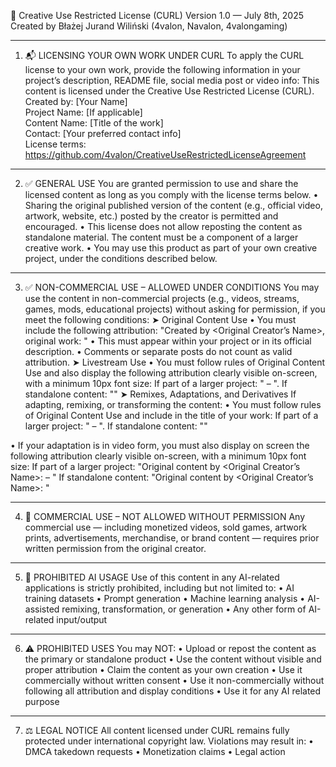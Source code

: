 🎨 Creative Use Restricted License (CURL)
Version 1.0 — July 8th, 2025
Created by Błażej Jurand Wiliński (4valon, Navalon, 4valongaming)
________________________________________

1. 📬 LICENSING YOUR OWN WORK UNDER CURL
To apply the CURL license to your own work, provide the following information in your project’s description, README file, social media post or video info:
This content is licensed under the Creative Use Restricted License (CURL).  
Created by: [Your Name]  
Project Name: [If applicable]  
Content Name: [Title of the work]  
Contact: [Your preferred contact info]  
License terms: https://github.com/4valon/CreativeUseRestrictedLicenseAgreement
________________________________________
2. ✅ GENERAL USE
You are granted permission to use and share the licensed content as long as you comply with the license terms below.
•	Sharing the original published version of the content (e.g., official video, artwork, website, etc.) posted by the creator is permitted and encouraged.
•	This license does not allow reposting the content as standalone material. The content must be a component of a larger creative work.
•	You may use this product as part of your own creative project, under the conditions described below.
________________________________________
3. ✅ NON-COMMERCIAL USE – ALLOWED UNDER CONDITIONS
You may use the content in non-commercial projects (e.g., videos, streams, games, mods, educational projects) without asking for permission, if you meet the following conditions:
➤ Original Content Use
•	You must include the following attribution:
"Created by <Original Creator’s Name>, original work: <link to the original content>"
•	This must appear within your project or in its official description.
•	Comments or separate posts do not count as valid attribution.
➤ Livestream Use
•	You must follow rules of Original Content Use and also display the following attribution clearly visible on-screen, with a minimum 10px font size:
If part of a larger project: "<Project Name> – <Content Official Name>".
If standalone content: "<Content Official Name>"
➤ Remixes, Adaptations, and Derivatives
If adapting, remixing, or transforming the content:
•	You must follow rules of Original Content Use and include in the title of your work:
If part of a larger project: "<Project Name> – <Content Official Name>".
If standalone content: "<Content Official Name>"

•	If your adaptation is in video form, you must also display on screen the following attribution clearly visible on-screen, with a minimum 10px font size:
If part of a larger project: "Original content by <Original Creator’s Name>: <Project Name> – <Content Official Name>"
If standalone content: "Original content by <Original Creator’s Name>: <Content Official Name>"
________________________________________
4. 🚫 COMMERCIAL USE – NOT ALLOWED WITHOUT PERMISSION
Any commercial use — including monetized videos, sold games, artwork prints, advertisements, merchandise, or brand content — requires prior written permission from the original creator.
________________________________________
5. 🚫 PROHIBITED AI USAGE
Use of this content in any AI-related applications is strictly prohibited, including but not limited to:
•	AI training datasets
•	Prompt generation
•	Machine learning analysis
•	AI-assisted remixing, transformation, or generation
•	Any other form of AI-related input/output
________________________________________
6. ⚠️ PROHIBITED USES
You may NOT:
•	Upload or repost the content as the primary or standalone product
•	Use the content without visible and proper attribution
•	Claim the content as your own creation
•	Use it commercially without written consent
•	Use it non-commercially without following all attribution and display conditions
•	Use it for any AI related purpose
________________________________________
7. ⚖️ LEGAL NOTICE
All content licensed under CURL remains fully protected under international copyright law.
Violations may result in:
•	DMCA takedown requests
•	Monetization claims
•	Legal action
